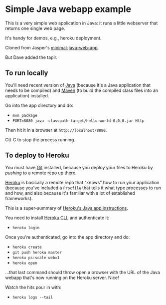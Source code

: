 Simple Java webapp example
==========================

This is a very simple web application in Java: it runs a little webserver
that returns one single web page.

It's handy for demos, e.g., heroku deployment.

Cloned from Jasper's
[minimal-java-web-app](https://github.com/jasper-lyons/minimal-java-web-app/commits/master).

But Dave added the tapir.


To run locally
---------------

You'll need recent version of
[Java](https://www.oracle.com/java/) 
(because it's a Java application that needs to be compiled)
and 
[Maven](https://maven.apache.org/what-is-maven.html)
(to build the compiled class files into an application)
installed.

Go into the app directory and do:

* `mvn package`
* `PORT=8080 java -classpath target/hello-world-0.0.0.jar Http`

Then hit it in a browser at `http://localhost/8080`.

Ctl-C to stop the process running.


To deploy to Heroku
-------------------

You must have [Git](https://git-scm.com) installed, because you deploy your
files to Heroku by _pushing_ to a remote repo up there.

[Heroku](https://devcenter.heroku.com) is basically a remote repo that "knows"
how to run your application (because you've included a `Procfile` that tells it
what type processes to run and how, and also because it's familiar with a lot
of established frameworks).

This is a super-summary of
[Heroku's Java app instructions](https://devcenter.heroku.com/articles/getting-started-with-java).

You need to install
[Heroku CLI](https://devcenter.heroku.com/articles/heroku-cli),
and authenticate it: 

* `heroku login`

Once you're authenticated, go into the app directory and do:

* `heroku create`
* `git push heroku master`
* `heroku ps:scale web=1`
* `heroku open`

...that last command should throw open a browser with the URL of the Java
webapp that's now running on the Heroku server. Nice!

Watch the hits pour in with:

* `heroku logs --tail`


